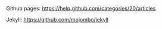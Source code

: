 
Github pages: https://help.github.com/categories/20/articles

Jekyll: https://github.com/mojombo/jekyll

